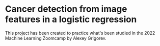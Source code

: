 # Cancer detection from image features in a logistic regression 

This project has been created to practice what's been studied in the 2022 Machine Learning Zoomcamp by Alexey Grigorev.

